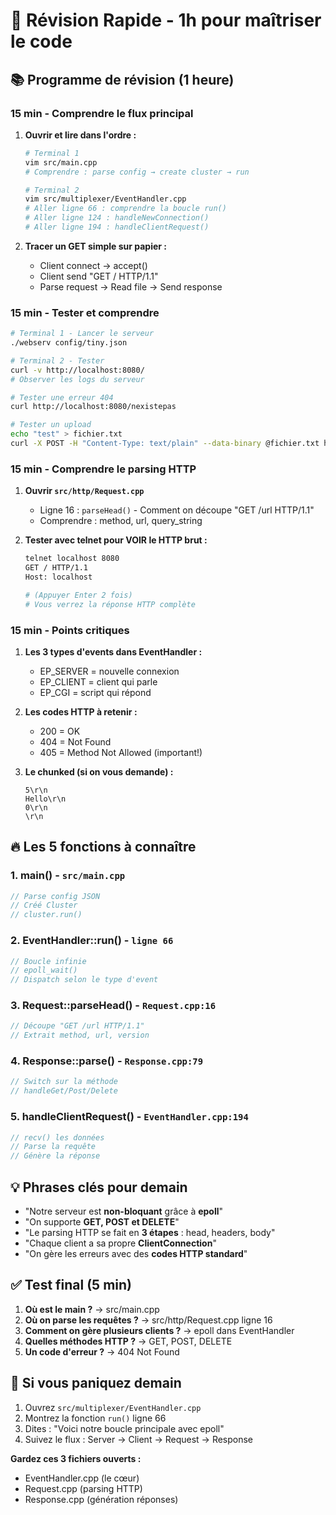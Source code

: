 # 🎯 Révision Rapide - 1h pour maîtriser le code

## 📚 Programme de révision (1 heure)

### 15 min - Comprendre le flux principal

1. **Ouvrir et lire dans l'ordre :**

   ```bash
   # Terminal 1
   vim src/main.cpp
   # Comprendre : parse config → create cluster → run

   # Terminal 2
   vim src/multiplexer/EventHandler.cpp
   # Aller ligne 66 : comprendre la boucle run()
   # Aller ligne 124 : handleNewConnection()
   # Aller ligne 194 : handleClientRequest()
   ```

2. **Tracer un GET simple sur papier :**
   - Client connect → accept()
   - Client send "GET / HTTP/1.1"
   - Parse request → Read file → Send response

### 15 min - Tester et comprendre

```bash
# Terminal 1 - Lancer le serveur
./webserv config/tiny.json

# Terminal 2 - Tester
curl -v http://localhost:8080/
# Observer les logs du serveur

# Tester une erreur 404
curl http://localhost:8080/nexistepas

# Tester un upload
echo "test" > fichier.txt
curl -X POST -H "Content-Type: text/plain" --data-binary @fichier.txt http://localhost:8080/upload
```

### 15 min - Comprendre le parsing HTTP

1. **Ouvrir `src/http/Request.cpp`**

   - Ligne 16 : `parseHead()` - Comment on découpe "GET /url HTTP/1.1"
   - Comprendre : method, url, query_string

2. **Tester avec telnet pour VOIR le HTTP brut :**

   ```bash
   telnet localhost 8080
   GET / HTTP/1.1
   Host: localhost

   # (Appuyer Enter 2 fois)
   # Vous verrez la réponse HTTP complète
   ```

### 15 min - Points critiques

1. **Les 3 types d'events dans EventHandler :**

   - EP_SERVER = nouvelle connexion
   - EP_CLIENT = client qui parle
   - EP_CGI = script qui répond

2. **Les codes HTTP à retenir :**

   - 200 = OK
   - 404 = Not Found
   - 405 = Method Not Allowed (important!)

3. **Le chunked (si on vous demande) :**
   ```
   5\r\n
   Hello\r\n
   0\r\n
   \r\n
   ```

## 🔥 Les 5 fonctions à connaître

### 1. main() - `src/main.cpp`

```cpp
// Parse config JSON
// Créé Cluster
// cluster.run()
```

### 2. EventHandler::run() - `ligne 66`

```cpp
// Boucle infinie
// epoll_wait()
// Dispatch selon le type d'event
```

### 3. Request::parseHead() - `Request.cpp:16`

```cpp
// Découpe "GET /url HTTP/1.1"
// Extrait method, url, version
```

### 4. Response::parse() - `Response.cpp:79`

```cpp
// Switch sur la méthode
// handleGet/Post/Delete
```

### 5. handleClientRequest() - `EventHandler.cpp:194`

```cpp
// recv() les données
// Parse la requête
// Génère la réponse
```

## 💡 Phrases clés pour demain

- "Notre serveur est **non-bloquant** grâce à **epoll**"
- "On supporte **GET, POST et DELETE**"
- "Le parsing HTTP se fait en **3 étapes** : head, headers, body"
- "Chaque client a sa propre **ClientConnection**"
- "On gère les erreurs avec des **codes HTTP standard**"

## ✅ Test final (5 min)

1. **Où est le main ?** → src/main.cpp
2. **Où on parse les requêtes ?** → src/http/Request.cpp ligne 16
3. **Comment on gère plusieurs clients ?** → epoll dans EventHandler
4. **Quelles méthodes HTTP ?** → GET, POST, DELETE
5. **Un code d'erreur ?** → 404 Not Found

## 🚨 Si vous paniquez demain

1. Ouvrez `src/multiplexer/EventHandler.cpp`
2. Montrez la fonction `run()` ligne 66
3. Dites : "Voici notre boucle principale avec epoll"
4. Suivez le flux : Server → Client → Request → Response

**Gardez ces 3 fichiers ouverts :**

- EventHandler.cpp (le cœur)
- Request.cpp (parsing HTTP)
- Response.cpp (génération réponses)